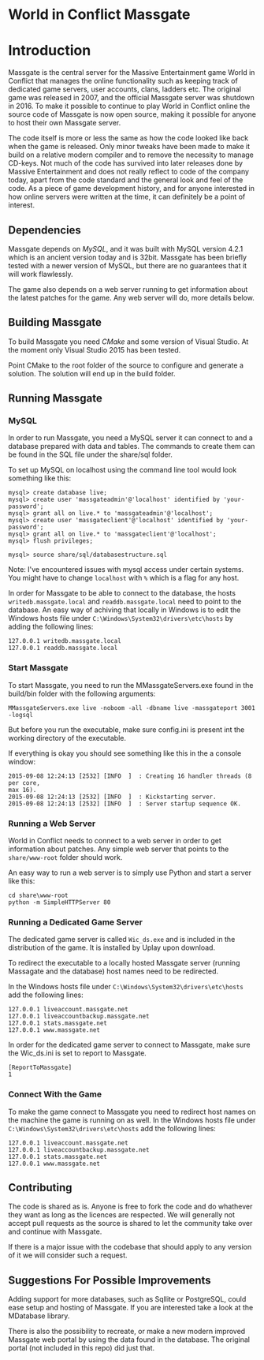 # World in Conflict Massgate

# Introduction

Massgate is the central server for the Massive Entertainment game World in 
Conflict that manages the online functionality such as keeping track 
of dedicated game servers, user accounts, clans, ladders etc. The original game 
was released in 2007, and the official Massgate server was shutdown in 2016. 
To make it possible to continue to play World in Conflict online the 
source code of Massgate is now open source, making it possible for anyone 
to host their own Massgate server.

The code itself is more or less the same as how the code looked like back
when the game is released. Only minor tweaks have been made to make it build 
on a relative modern compiler and to remove the necessity to manage CD-keys.
Not much of the code has survived into later releases done by Massive 
Entertainment and does not really reflect to code of the company today, apart
from the code standard and the general look and feel of the code. As a piece
of game development history, and for anyone interested in how online servers
were written at the time, it can definitely be a point of interest.

## Dependencies

Massgate depends on _MySQL_, and it was built with MySQL version 4.2.1 which is
an ancient version today and is 32bit. Massgate has been briefly tested with a 
newer version of MySQL, but there are no guarantees that it will work 
flawlessly.

The game also depends on a web server running to get information about the 
latest patches for the game. Any web server will do, more details below.

## Building Massgate

To build Massgate you need _CMake_ and some version of Visual Studio. At the
moment only Visual Studio 2015 has been tested.

Point CMake to the root folder of the source to configure and generate a 
solution. The solution will end up in the build folder.

## Running Massgate

### MySQL

In order to run Massgate, you need a MySQL server it can connect to and a 
database prepared with data and tables. The commands to create them can be
found in the SQL file under the share/sql folder. 

To set up MySQL on localhost using the command line tool would look 
something like this:

```
mysql> create database live;
mysql> create user 'massgateadmin'@'localhost' identified by 'your-password';
mysql> grant all on live.* to 'massgateadmin'@'localhost';
mysql> create user 'massgateclient'@'localhost' identified by 'your-password';
mysql> grant all on live.* to 'massgateclient'@'localhost';
mysql> flush privileges;

mysql> source share/sql/databasestructure.sql
```

Note: I've encountered issues with mysql access under certain systems. You might have to change `localhost` with `%` which is a flag for any host.

In order for Massgate to be able to connect to the database, the hosts
`writedb.massgate.local` and `readdb.massgate.local` need to point to the
database. An easy way of achiving that locally in Windows is to edit the 
Windows hosts file under `C:\Windows\System32\drivers\etc\hosts` by adding the
following lines:

```
127.0.0.1 writedb.massgate.local
127.0.0.1 readdb.massgate.local
```

### Start Massgate

To start Massgate, you need to run the MMassgateServers.exe found in the 
build/bin folder with the following arguments:

```
MMassgateServers.exe live -noboom -all -dbname live -massgateport 3001 -logsql
```

But before you run the executable, make sure config.ini is present int the 
working directory of the executable.

If everything is okay you should see something like this in the a console
window:

```
2015-09-08 12:24:13 [2532] [INFO  ]  : Creating 16 handler threads (8 per core,
max 16).
2015-09-08 12:24:13 [2532] [INFO  ]  : Kickstarting server.
2015-09-08 12:24:13 [2532] [INFO  ]  : Server startup sequence OK.
```

### Running a Web Server

World in Conflict needs to connect to a web server in order to get information
about patches. Any simple web server that points to the `share/www-root`
folder should work. 

An easy way to run a web server is to simply use Python 
and start a server like this:

```
cd share\www-root
python -m SimpleHTTPServer 80
```

### Running a Dedicated Game Server

The dedicated game server is called `Wic_ds.exe` and is included in the 
distribution of the game. It is installed by Uplay upon download. 

To redirect the executable to a locally hosted Massgate server 
(running Massagate and the database) host names need to be redirected. 

In the Windows hosts file under `C:\Windows\System32\drivers\etc\hosts` 
add the following lines:

```
127.0.0.1 liveaccount.massgate.net
127.0.0.1 liveaccountbackup.massgate.net
127.0.0.1 stats.massgate.net
127.0.0.1 www.massgate.net  
```

In order for the dedicated game server to connect to Massgate, make sure the
Wic_ds.ini is set to report to Massgate.

```
[ReportToMassgate] 
1
```

### Connect With the Game

To make the game connect to Massgate you need to redirect host names on the
machine the game is running on as well. In the Windows hosts file 
under `C:\Windows\System32\drivers\etc\hosts` add the following lines:

```
127.0.0.1 liveaccount.massgate.net
127.0.0.1 liveaccountbackup.massgate.net
127.0.0.1 stats.massgate.net
127.0.0.1 www.massgate.net  
```

## Contributing 

The code is shared as is. Anyone is free to fork the code and do whathever
they want as long as the licences are respected. We will generally not accept 
pull requests as the source is shared to let the community 
take over and continue with Massgate.

If there is a major issue with the codebase that should apply to any version
of it we will consider such a request.

## Suggestions For Possible Improvements

Adding support for more databases, such as Sqllite or PostgreSQL, could ease
setup and hosting of Massgate. If you are interested take a look at the
MDatabase library.

There is also the possibility to recreate, or make a new modern improved 
Massgate web portal by using the data found in the database. The original
portal (not included in this repo) did just that.
